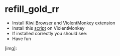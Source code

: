 # refill_gold_rr

- Install [Kiwi Browser][kiwi] and [ViolentMonkey][vm] extension
- Install this [script][myscript] on ViolentMonkey
- If installed correctly you should see:
- Have fun


[kiwi]: https://play.google.com/store/apps/details?id=com.kiwibrowser.browser
[vm]: https://chrome.google.com/webstore/detail/violentmonkey/jinjaccalgkegednnccohejagnlnfdag
[myscript]: https://github.com/pbl0/refill_gold_rr/raw/master/RefillGold.user.js
[img]: 

